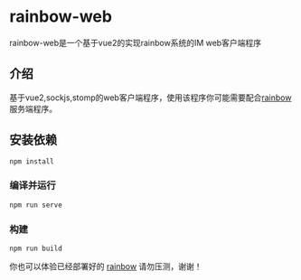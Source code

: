 # rainbow-web

rainbow-web是一个基于vue2的实现rainbow系统的IM web客户端程序

## 介绍

基于vue2,sockjs,stomp的web客户端程序，使用该程序你可能需要配合[rainbow](https://github.com/ch3n90/rainbow)服务端程序。

## 安装依赖
```
npm install
```

### 编译并运行
```
npm run serve
```

### 构建
```
npm run build
```

你也可以体验已经部署好的 [rainbow](http://web.rainbow.milchstrabe.com) 请勿压测，谢谢！

